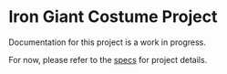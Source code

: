 # Iron Giant Costume Project
Documentation for this project is a work in progress.

For now, please refer to the [specs](specs.yaml) for project details.
